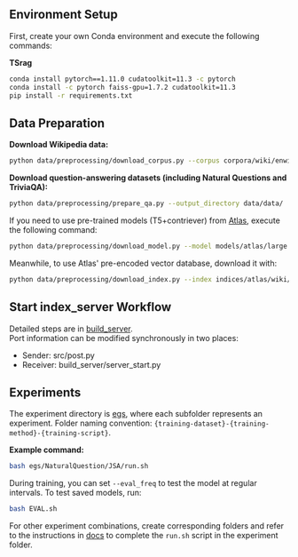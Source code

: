## Environment Setup  
First, create your own Conda environment and execute the following commands:  

**TSrag**  
```bash  
conda install pytorch==1.11.0 cudatoolkit=11.3 -c pytorch  
conda install -c pytorch faiss-gpu=1.7.2 cudatoolkit=11.3  
pip install -r requirements.txt  
```  


## Data Preparation  
**Download Wikipedia data:**  
```bash  
python data/preprocessing/download_corpus.py --corpus corpora/wiki/enwiki-dec2018 --output_directory data  
```  

**Download question-answering datasets (including Natural Questions and TriviaQA):**  
```bash  
python data/preprocessing/prepare_qa.py --output_directory data/data/  
```  

If you need to use pre-trained models (T5+contriever) from [Atlas](https://github.com/facebookresearch/atlas), execute the following command:  
```bash  
python data/preprocessing/download_model.py --model models/atlas/large --output_directory ./data  
```  

Meanwhile, to use Atlas' pre-encoded vector database, download it with:  
```bash  
python data/preprocessing/download_index.py --index indices/atlas/wiki/large --output_directory ./data  
```  


## Start index_server Workflow  
Detailed steps are in [build_server](./build_server/).  
Port information can be modified synchronously in two places:  
- Sender: src/post.py  
- Receiver: build_server/server_start.py  


## Experiments  
The experiment directory is [egs](./egs/), where each subfolder represents an experiment. Folder naming convention: `{training-dataset}-{training-method}-{training-script}`.  

**Example command:**  
```bash  
bash egs/NaturalQuestion/JSA/run.sh  
```  

During training, you can set `--eval_freq` to test the model at regular intervals. To test saved models, run:  
```bash  
bash EVAL.sh  
```  

For other experiment combinations, create corresponding folders and refer to the instructions in [docs](./docs/) to complete the `run.sh` script in the experiment folder.